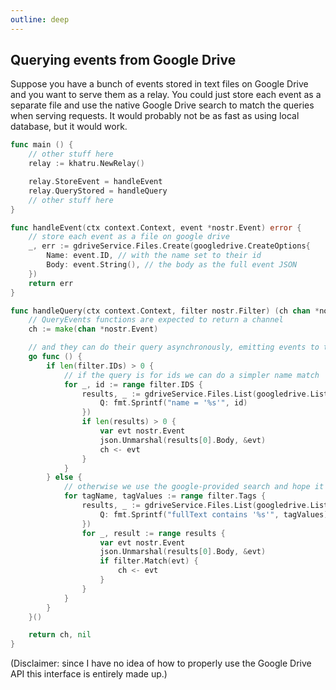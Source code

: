 ```yaml
---
outline: deep
---
```


## Querying events from Google Drive

Suppose you have a bunch of events stored in text files on Google Drive and you want to serve them as a relay. You could just store each event as a separate file and use the native Google Drive search to match the queries when serving requests. It would probably not be as fast as using local database, but it would work.

```go
func main () {
	// other stuff here
	relay := khatru.NewRelay()

	relay.StoreEvent = handleEvent
	relay.QueryStored = handleQuery
	// other stuff here
}

func handleEvent(ctx context.Context, event *nostr.Event) error {
	// store each event as a file on google drive
	_, err := gdriveService.Files.Create(googledrive.CreateOptions{
		Name: event.ID, // with the name set to their id
		Body: event.String(), // the body as the full event JSON
	})
	return err
}

func handleQuery(ctx context.Context, filter nostr.Filter) (ch chan *nostr.Event, err error) {
	// QueryEvents functions are expected to return a channel
	ch := make(chan *nostr.Event)

	// and they can do their query asynchronously, emitting events to the channel as they come
	go func () {
		if len(filter.IDs) > 0 {
			// if the query is for ids we can do a simpler name match
			for _, id := range filter.IDS {
				results, _ := gdriveService.Files.List(googledrive.ListOptions{
					Q: fmt.Sprintf("name = '%s'", id)
				})
				if len(results) > 0 {
					var evt nostr.Event
					json.Unmarshal(results[0].Body, &evt)
					ch <- evt
				}
			}
		} else {
			// otherwise we use the google-provided search and hope it will catch tags that are in the event body
			for tagName, tagValues := range filter.Tags {
				results, _ := gdriveService.Files.List(googledrive.ListOptions{
					Q: fmt.Sprintf("fullText contains '%s'", tagValues)
				})
				for _, result := range results {
					var evt nostr.Event
					json.Unmarshal(results[0].Body, &evt)
					if filter.Match(evt) {
						ch <- evt
					}
				}
			}
		}
	}()

	return ch, nil
}
```

(Disclaimer: since I have no idea of how to properly use the Google Drive API this interface is entirely made up.)
